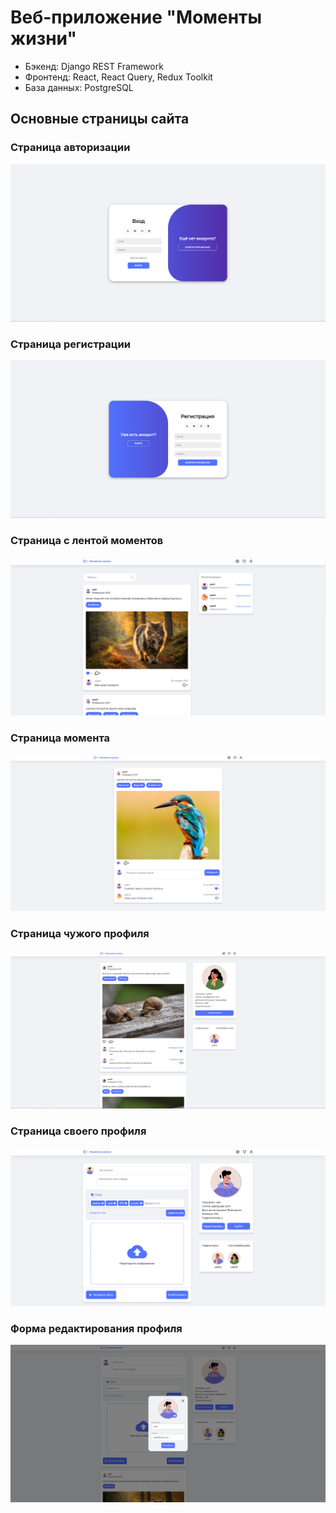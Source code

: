 # Веб-приложение "Моменты жизни"

* Бэкенд: Django REST Framework
* Фронтенд: React, React Query, Redux Toolkit
* База данных: PostgreSQL

## Основные страницы сайта

### Страница авторизации

![](/images/1.png)

### Страница регистрации

![](/images/2.png)

### Страница с лентой моментов

![](/images/3.png)

### Страница момента

![](/images/4.png)

### Страница чужого профиля

![](/images/5.png)

### Страница своего профиля

![](/images/6.png)

### Форма редактирования профиля

![](/images/7.png)
